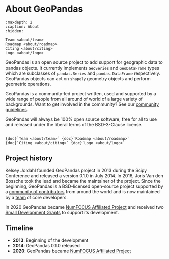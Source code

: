 # About GeoPandas

```{toctree}
:maxdepth: 2
:caption: About
:hidden:

Team <about/team>
Roadmap <about/roadmap>
Citing <about/citing>
Logo <about/logo>
```

GeoPandas is an open source project to add support for geographic data to pandas objects. It
currently implements `GeoSeries` and `GeoDataFrame` types which are subclasses of
`pandas.Series` and `pandas.DataFrame` respectively. GeoPandas objects can act on
`shapely` geometry objects and perform geometric operations.

GeoPandas is a community-led project written, used and supported by a wide range of
people from all around of world of a large variety of backgrounds. Want to get involved
in the community? See our [community guidelines](community).

GeoPandas will always be 100% open source software, free for all to use and released
under the liberal terms of the BSD-3-Clause license.

```{container} button

{doc}`Team <about/team>` {doc}`Roadmap <about/roadmap>`
{doc}`Citing <about/citing>` {doc}`Logo <about/logo>`
```

## Project history

Kelsey Jordahl founded GeoPandas project in 2013 during the Scipy Conference and
released a version 0.1.0 in July 2014. In 2016, Joris Van den Bossche took the lead and
became the maintainer of the project. Since the beginning, GeoPandas is a BSD-licensed
open-source project supported by a [community of
contributors](https://github.com/geopandas/geopandas/graphs/contributors) from around
the world and is now maintained by a [team](about/team) of core developers.

In 2020 GeoPandas became [NumFOCUS Affiliated
Project](https://numfocus.org/sponsored-projects/affiliated-projects) and received two
[Small Development Grants](https://numfocus.org/programs/sustainability) to support its
development.

## Timeline

- **2013**: Beginning of the development
- **2014**: GeoPandas 0.1.0 released
- **2020**: GeoPandas became [NumFOCUS Affiliated
  Project](https://numfocus.org/sponsored-projects/affiliated-projects)
